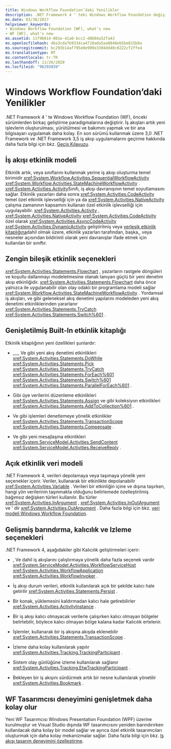 ```yaml
---
title: Windows Workflow Foundation’daki Yenilikler
description: .NET Framework 4 ' teki Windows Workflow Foundation değişiklikler hakkında bilgi edinin. İş akışlarının oluşturulması, yürütülmesi ve bakımının daha kolay olması.
ms.date: 03/30/2017
helpviewer_keywords:
- Windows Workflow Foundation [WF], what's new
- WF [WF], what's new
ms.assetid: 11f96014-001e-41a0-bcc2-d0684a52fa43
ms.openlocfilehash: d6a3cda7b9334ca4710ada5aa0848eb5be815b0a
ms.sourcegitcommit: bc293b14af795e0e999e3304dd40c0222cf2ffe4
ms.translationtype: MT
ms.contentlocale: tr-TR
ms.lasthandoff: 11/26/2020
ms.locfileid: "96293839"
---
```

# <a name="whats-new-in-windows-workflow-foundation"></a>Windows Workflow Foundation’daki Yenilikler

.NET Framework 4 ' te Windows Workflow Foundation (WF), önceki sürümlerden birkaç geliştirme paradigmalarına değiştirir. İş akışları artık yeni işlevlerin oluşturulması, yürütülmesi ve bakımını yapmak ve bir ana bilgisayarı uygulamak daha kolay. En son sürümü kullanmak üzere 3,0 .NET Framework ve .NET Framework 3,5 iş akışı uygulamalarını geçirme hakkında daha fazla bilgi için bkz. [Geçiş Kılavuzu](migration-guidance.md).

## <a name="workflow-activity-model"></a>İş akışı etkinlik modeli

 Etkinlik artık, veya sınıflarını kullanmak yerine iş akışı oluşturma temel birimidir <xref:System.Workflow.Activities.SequentialWorkflowActivity> <xref:System.Workflow.Activities.StateMachineWorkflowActivity> . <xref:System.Activities.Activity>Sınıfı, iş akışı davranışının temel soyutlamasını sağlar. Etkinlik yazarları daha sonra <xref:System.Activities.CodeActivity> temel özel etkinlik işlevselliği için ya da <xref:System.Activities.NativeActivity> çalışma zamanının kapsamını kullanan özel etkinlik işlevselliği için uygulayabilir. <xref:System.Activities.Activity> , <xref:System.Activities.NativeActivity> <xref:System.Activities.CodeActivity> özel olarak <xref:System.Activities.AsyncCodeActivity> <xref:System.Activities.DynamicActivity> geliştirilmiş veya [yerleşik etkinlik kitaplığına](net-framework-4-5-built-in-activity-library.md)dahil olmak üzere, etkinlik yazarları tarafından, başka,, veya nesneler açısından bildirimli olarak yeni davranışlar ifade etmek için kullanılan bir sınıftır.

## <a name="rich-composite-activity-options"></a>Zengin bileşik etkinlik seçenekleri

 <xref:System.Activities.Statements.Flowchart> , yazarların rastgele döngüleri ve koşullu dallanmayı modeletmesine olanak tanıyan güçlü bir yeni denetim akışı etkinliğidir. <xref:System.Activities.Statements.Flowchart> daha önce yalnızca ile uygulanabilir olan olay odaklı bir programlama modeli sağlar <xref:System.Workflow.Activities.StateMachineWorkflowActivity> . Yordamsal iş akışları, ve gibi geleneksel akış denetimi yapılarını modeleden yeni akış denetimi etkinliklerinden yararlanır <xref:System.Activities.Statements.TryCatch> <xref:System.Activities.Statements.Switch%601> .

## <a name="expanded-built-in-activity-library"></a>Genişletilmiş Built-In etkinlik kitaplığı

 Etkinlik kitaplığının yeni özellikleri şunlardır:

- ,,,,, Ve gibi yeni akış denetimi etkinlikleri <xref:System.Activities.Statements.DoWhile> <xref:System.Activities.Statements.Pick> <xref:System.Activities.Statements.TryCatch> <xref:System.Activities.Statements.ForEach%601> <xref:System.Activities.Statements.Switch%601> <xref:System.Activities.Statements.ParallelForEach%601> .

- Gibi üye verilerini düzenleme etkinlikleri <xref:System.Activities.Statements.Assign> ve gibi koleksiyon etkinlikleri <xref:System.Activities.Statements.AddToCollection%601> .

- Ve gibi işlemleri denetlemeye yönelik etkinlikler <xref:System.Activities.Statements.TransactionScope> <xref:System.Activities.Statements.Compensate> .

- Ve gibi yeni mesajlaşma etkinlikleri <xref:System.ServiceModel.Activities.SendContent> <xref:System.ServiceModel.Activities.ReceiveReply> .

## <a name="explicit-activity-data-model"></a>Açık etkinlik veri modeli

 .NET Framework 4, verileri depolamaya veya taşımaya yönelik yeni seçenekler içerir. Veriler, kullanarak bir etkinlikte depolanabilir <xref:System.Activities.Variable> . Verileri bir etkinliğin içine ve dışına taşırken, hangi yön verilerinin taşınmakta olduğunu belirlemede özelleştirilmiş bağımsız değişken türleri kullanılır. Bu türler <xref:System.Activities.InArgument> , <xref:System.Activities.InOutArgument> ve ' dir <xref:System.Activities.OutArgument> . Daha fazla bilgi için bkz. [veri modeli Windows Workflow Foundation](data-model.md).

## <a name="enhanced-hosting-persistence-and-tracking-options"></a>Gelişmiş barındırma, kalıcılık ve Izleme seçenekleri

 .NET Framework 4, aşağıdakiler gibi Kalıcılık geliştirmeleri içerir:

- , Ve dahil iş akışlarını çalıştırmaya yönelik daha fazla seçenek vardır <xref:System.ServiceModel.Activities.WorkflowServiceHost> <xref:System.Activities.WorkflowApplication> <xref:System.Activities.WorkflowInvoker> .

- İş akışı durum verileri, etkinlik kullanılarak açık bir şekilde kalıcı hale getirilir <xref:System.Activities.Statements.Persist> .

- Bir konak, yüklemesini kaldırmadan kalıcı hale getirebilirler <xref:System.Activities.ActivityInstance> .

- Bir iş akışı kalıcı olmayacak verilerle çalışırken kalıcı olmayan bölgeler belirtebilir, böylece kalıcı olmayan bölge kalana kadar Kalıcılık ertelenir.

- İşlemler, kullanarak bir iş akışına akışda eklenebilir <xref:System.Activities.Statements.TransactionScope> .

- İzleme daha kolay kullanılarak yapılır <xref:System.Activities.Tracking.TrackingParticipant> .

- Sistem olay günlüğüne izleme kullanılarak sağlanır <xref:System.Activities.Tracking.EtwTrackingParticipant> .

- Bekleyen bir iş akışını sürdürmek artık bir nesne kullanılarak yönetilir <xref:System.Activities.Bookmark> .

## <a name="easier-ability-to-extend-wf-designer-experience"></a>WF Tasarımcısı deneyimini genişletmek daha kolay olur

 Yeni WF Tasarımcısı Windows Presentation Foundation (WPF) üzerine kurulmuştur ve Visual Studio dışında WF tasarımcısını yeniden barındırırken kullanılacak daha kolay bir model sağlar ve ayrıca özel etkinlik tasarımcıları oluşturmak için daha kolay mekanizmalar sağlar. Daha fazla bilgi için bkz. [Iş akışı tasarım deneyimini özelleştirme](customizing-the-workflow-design-experience.md).

